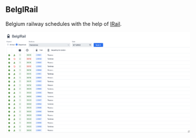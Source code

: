 ## BelgIRail

Belgium railway schedules with the help of [IRail](https://github.com/iRail).

![](frontend/images/readme/app.png)


